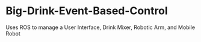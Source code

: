 # Big-Drink-Event-Based-Control
Uses ROS to manage a User Interface, Drink Mixer, Robotic Arm, and Mobile Robot
